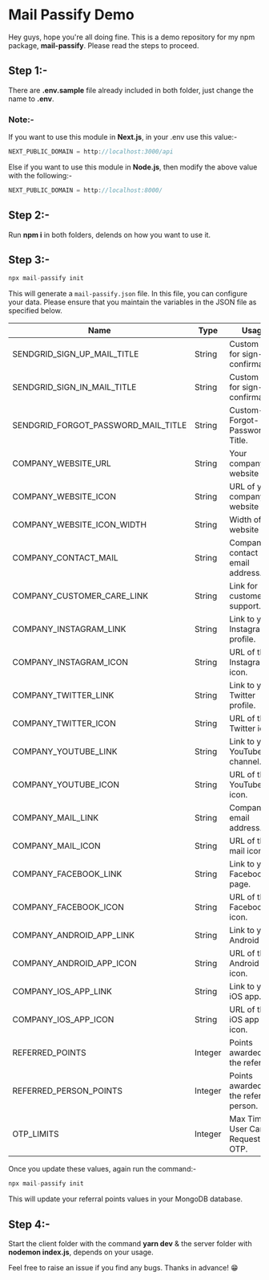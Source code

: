 # Mail Passify Demo

Hey guys, hope you're all doing fine. This is a demo repository for my npm package, **mail-passify**. Please read the steps to proceed.

## Step 1:-

There are **.env.sample** file already included in both folder, just change the name to **.env**.

### Note:-

If you want to use this module in **Next.js**, in your .env use this value:-

```js
NEXT_PUBLIC_DOMAIN = http://localhost:3000/api
```

Else if you want to use this module in **Node.js**, then modify the above value with the following:-

```js
NEXT_PUBLIC_DOMAIN = http://localhost:8000/
```

## Step 2:-

Run **npm i** in both folders, delends on how you want to use it.

## Step 3:-

```js
npx mail-passify init
```

This will generate a ``mail-passify.json`` file. In this file, you can configure your data. Please ensure that you maintain the variables in the JSON file as specified below.

| Name                                | Type    | Usage                                  |
| ----------------------------------- | ------- | -------------------------------------- |
| SENDGRID_SIGN_UP_MAIL_TITLE         | String  | Custom title for sign-up confirmation. |
| SENDGRID_SIGN_IN_MAIL_TITLE         | String  | Custom title for sign-in confirmation. |
| SENDGRID_FORGOT_PASSWORD_MAIL_TITLE | String  | Custom-Forgot-Password-Title.          |
| COMPANY_WEBSITE_URL                 | String  | Your company's website URL.            |
| COMPANY_WEBSITE_ICON                | String  | URL of your company's website icon.    |
| COMPANY_WEBSITE_ICON_WIDTH          | String  | Width of the website icon.             |
| COMPANY_CONTACT_MAIL                | String  | Company's contact email address.       |
| COMPANY_CUSTOMER_CARE_LINK          | String  | Link for customer support.             |
| COMPANY_INSTAGRAM_LINK              | String  | Link to your Instagram profile.        |
| COMPANY_INSTAGRAM_ICON              | String  | URL of the Instagram icon.             |
| COMPANY_TWITTER_LINK                | String  | Link to your Twitter profile.          |
| COMPANY_TWITTER_ICON                | String  | URL of the Twitter icon.               |
| COMPANY_YOUTUBE_LINK                | String  | Link to your YouTube channel.          |
| COMPANY_YOUTUBE_ICON                | String  | URL of the YouTube icon.               |
| COMPANY_MAIL_LINK                   | String  | Company's email address.               |
| COMPANY_MAIL_ICON                   | String  | URL of the mail icon.                  |
| COMPANY_FACEBOOK_LINK               | String  | Link to your Facebook page.            |
| COMPANY_FACEBOOK_ICON               | String  | URL of the Facebook icon.              |
| COMPANY_ANDROID_APP_LINK            | String  | Link to your Android app.              |
| COMPANY_ANDROID_APP_ICON            | String  | URL of the Android app icon.           |
| COMPANY_IOS_APP_LINK                | String  | Link to your iOS app.                  |
| COMPANY_IOS_APP_ICON                | String  | URL of the iOS app icon.               |
| REFERRED_POINTS                     | Integer | Points awarded to the referrer.        |
| REFERRED_PERSON_POINTS              | Integer | Points awarded to the referred person. |
| OTP_LIMITS                          | Integer | Max Times User Can Request For OTP.    |

Once you update these values, again run the command:-

```js
npx mail-passify init
```

This will update your referral points values in your MongoDB database.

## Step 4:-

Start the client folder with the command **yarn dev** & the server folder with **nodemon index.js**, depends on your usage.

Feel free to raise an issue if you find any bugs. Thanks in advance! 😁
